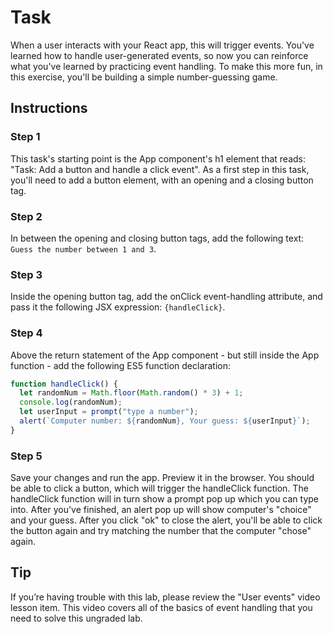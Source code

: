 # Task

When a user interacts with your React app, this will trigger events. You've learned how to handle user-generated events, so now you can reinforce what you've learned by practicing event handling. To make this more fun, in this exercise, you'll be building a simple number-guessing game.

## Instructions

### **Step 1**

This task's starting point is the App component's h1 element that reads: "Task: Add a button and handle a click event". As a first step in this task, you'll need to add a button element, with an opening and a closing button tag.

### **Step 2**

In between the opening and closing button tags, add the following text: `Guess the number between 1 and 3`.

### **Step 3**

Inside the opening button tag, add the onClick event-handling attribute, and pass it the following JSX expression: `{handleClick}`.

### **Step 4**

Above the return statement of the App component - but still inside the App function - add the following ES5 function declaration:

```js
function handleClick() {
  let randomNum = Math.floor(Math.random() * 3) + 1;
  console.log(randomNum);
  let userInput = prompt("type a number");
  alert(`Computer number: ${randomNum}, Your guess: ${userInput}`);
}
```

### **Step 5**

Save your changes and run the app. Preview it in the browser. You should be able to click a button, which will trigger the handleClick function. The handleClick function will in turn show a prompt pop up which you can type into. After you've finished, an alert pop up will show computer's "choice" and your guess. After you click "ok" to close the alert, you'll be able to click the button again and try matching the number that the computer "chose" again.

## **Tip**

If you’re having trouble with this lab, please review the "User events" video lesson item. This video covers all of the basics of event handling that you need to solve this ungraded lab.
